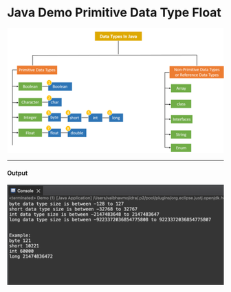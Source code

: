 # Java Demo Primitive Data Type Float

[![Vaibhav Mojidra - primitive-data-types.png](https://raw.githubusercontent.com/VaibhavMojidra/Java---Demo-Primitive-Data-Type-Float/master/output/primitive-data-types.png "Vaibhav Mojidra")](https://vaibhavmojidra.github.io/site/)

---

#### Output

[![Vaibhav Mojidra - output.png](https://raw.githubusercontent.com/VaibhavMojidra/Java---Demo-Primitive-Data-Type-Float/master/output/output.png "Vaibhav Mojidra")](https://vaibhavmojidra.github.io/site/)
